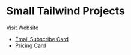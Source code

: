 
# Small Tailwind Projects
 [Visit Website](https://gpbhupinder.github.io/Small-Tailwind-Projects/)
- [Email Subscribe Card](https://gpbhupinder.github.io/Small-Tailwind-Projects/emailSubscribe.html)
- [Pricing Card](https://gpbhupinder.github.io/Small-Tailwind-Projects/pricingCards.html)
